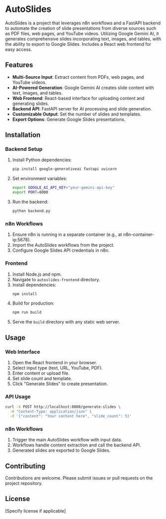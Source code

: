 # AutoSlides

AutoSlides is a project that leverages n8n workflows and a FastAPI backend to automate the creation of slide presentations from diverse sources such as PDF files, web pages, and YouTube videos. Utilizing Google Gemini AI, it generates comprehensive slides incorporating text, images, and tables, with the ability to export to Google Slides. Includes a React web frontend for easy access.

## Features

- **Multi-Source Input**: Extract content from PDFs, web pages, and YouTube videos.
- **AI-Powered Generation**: Google Gemini AI creates slide content with text, images, and tables.
- **Web Frontend**: React-based interface for uploading content and generating slides.
- **Backend API**: FastAPI server for AI processing and slide generation.
- **Customizable Output**: Set the number of slides and templates.
- **Export Options**: Generate Google Slides presentations.

## Installation

### Backend Setup
1. Install Python dependencies:
   ```bash
   pip install google-generativeai fastapi uvicorn
   ```
2. Set environment variables:
   ```bash
   export GOOGLE_AI_API_KEY="your-gemini-api-key"
   export PORT=8000
   ```
3. Run the backend:
   ```bash
   python backend.py
   ```

### n8n Workflows
1. Ensure n8n is running in a separate container (e.g., at n8n-container-ip:5678).
2. Import the AutoSlides workflows from the project.
3. Configure Google Slides API credentials in n8n.

### Frontend
1. Install Node.js and npm.
2. Navigate to `autoslides-frontend` directory.
3. Install dependencies:
   ```bash
   npm install
   ```
4. Build for production:
   ```bash
   npm run build
   ```
5. Serve the `build` directory with any static web server.

## Usage

### Web Interface
1. Open the React frontend in your browser.
2. Select input type (text, URL, YouTube, PDF).
3. Enter content or upload file.
4. Set slide count and template.
5. Click "Generate Slides" to create presentation.

### API Usage
```bash
curl -X POST http://localhost:8000/generate-slides \
  -H "Content-Type: application/json" \
  -d '{"content": "Your content here", "slide_count": 5}'
```

### n8n Workflows
1. Trigger the main AutoSlides workflow with input data.
2. Workflows handle content extraction and call the backend API.
3. Generated slides are exported to Google Slides.

## Contributing

Contributions are welcome. Please submit issues or pull requests on the project repository.

## License

[Specify license if applicable]